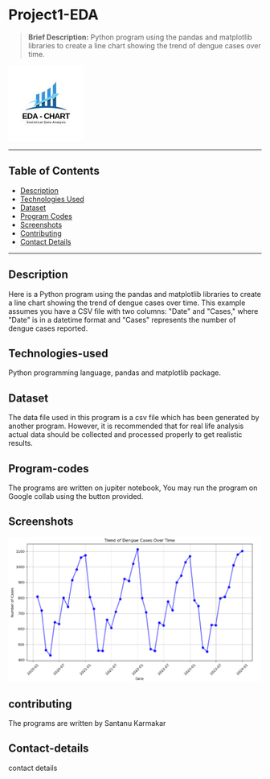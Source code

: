 # Project1-EDA
> **Brief Description:** Python program using the pandas and matplotlib libraries to create a line chart showing the trend of dengue cases over time.

![Project Logo](EDADengue.jpg)

---

## Table of Contents

- [Description](#description)
- [Technologies Used](#technologies-used)
- [Dataset](#dataset)
- [Program Codes ](#program-codes)
- [Screenshots](#screenshots)
- [Contributing](#contributing)
- [Contact Details](#contact-details)

---

## Description

Here is a Python program using the pandas and matplotlib libraries to create a line chart showing the trend of dengue cases over time. This example assumes you have a CSV file with two columns: "Date" and "Cases," where "Date" is in a datetime format and "Cases" represents the number of dengue cases reported.

## Technologies-used

Python programming language, pandas and matplotlib package.

## Dataset

The data file used in this program is a csv file which has been generated by another program. However, it is recommended that for real life analysis actual data should be collected and processed properly to get realistic results.

## Program-codes

The programs are written on jupiter notebook, You may run the program on Google collab using the button provided.

## Screenshots

![Program Output](output.png)

## contributing

The programs are written by Santanu Karmakar

## Contact-details

contact details

